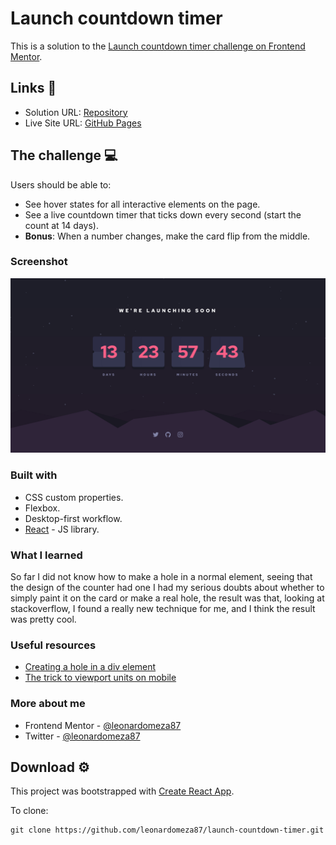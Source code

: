 # Launch countdown timer

This is a solution to the [Launch countdown timer challenge on Frontend Mentor](https://www.frontendmentor.io/challenges/launch-countdown-timer-N0XkGfyz-).

## Links 🔗

- Solution URL: [Repository](https://github.com/leonardomeza87/launch-countdown-timer)
- Live Site URL: [GitHub Pages](https://leonardomeza87.github.io/launch-countdown-timer/)

## The challenge 💻

Users should be able to:

- See hover states for all interactive elements on the page.
- See a live countdown timer that ticks down every second (start the count at 14 days).
- **Bonus**: When a number changes, make the card flip from the middle.

### Screenshot

![Screenshot](./src/images/screenshot.png)

### Built with

- CSS custom properties.
- Flexbox.
- Desktop-first workflow.
- [React](https://reactjs.org/) - JS library.

### What I learned

So far I did not know how to make a hole in a normal element, seeing that the design of the counter had one I had my serious doubts about whether to simply paint it on the card or make a real hole, the result was that, looking at stackoverflow, I found a really new technique for me, and I think the result was pretty cool.

### Useful resources

- [Creating a hole in a div element](https://stackoverflow.com/questions/4344906/creating-a-hole-in-a-div-element)
- [The trick to viewport units on mobile](https://css-tricks.com/the-trick-to-viewport-units-on-mobile/)

### More about me

- Frontend Mentor - [@leonardomeza87](https://www.frontendmentor.io/profile/leonardomeza87)
- Twitter - [@leonardomeza87](https://www.twitter.com/leonardomeza87)

## Download ⚙️

This project was bootstrapped with [Create React App](https://github.com/facebook/create-react-app).

To clone:

```
git clone https://github.com/leonardomeza87/launch-countdown-timer.git
```
